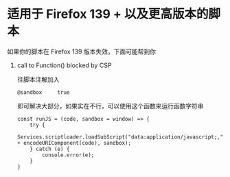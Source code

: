 # 适用于 Firefox 139 + 以及更高版本的脚本

如果你的脚本在 Firefox 139 版本失效，下面可能帮到你

1. call to Function() blocked by CSP

   往脚本注解加入

   ```
   @sandbox     true
   ```

   即可解决大部分，如果实在不行，可以使用这个函数来运行函数字符串

   ```
   const runJS = (code, sandbox = window) => {
       try {
           Services.scriptloader.loadSubScript("data:application/javascript;," + encodeURIComponent(code), sandbox);
       } catch (e) {
           console.error(e);
       }
   }
   ```
   
   
